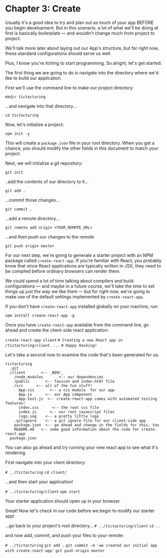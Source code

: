 # Chapter 3: Create

Usually it's a good idea to try and plan out as much of your app BEFORE you begin development. But in this scenario, a lot of what we'll be doing at first is basically boilerplate –– and wouldn't change much from project to project.

We'll talk more later about laying out our App's structure, but for right now, these standard configurations should serve us well.

Plus, I know you're itching to start programming. So alright, let's get started.

The first thing we are going to do is navigate into the directory where we'd like to build our application.

First we'll use the command line to make our project directory:

`mkdir tictacturing`

...and navigate into that directory...

`cd tictacturing`

Now, let's initialize a project:

`npm init -y`

This will create a `package.json` file in your root directory. When you get a chance, you should modify the other fields in this document to match your project.

Next, we will initialize a git repository:

`git init`

..add the contents of our directory to it...

`git add .`

...commit those changes...

`git commit .`

...add a remote directory...

`git remote add origin <YOUR_REMOTE_URL>`

...and then push our changes to the remote

`git push origin master`

For our next step, we're going to generate a starter project with an NPM package called `create-react-app`. If you're familiar with React, you probably know that since React applications are typically written in JSX, they need to be compiled before ordinary browsers can render them.

We could spend a lot of time talking about compilers and build configurations –– and maybe in a future course, we'll take the time to set things up just the way we like them –– but for right now, we're going to make use of the default settings implemented by `create-react-app`.

If you don't have `create-react-app` installed globally on your machine, run:

`npm install create-react-app -g`

Once you have `create-react-app` available from the command line, go ahead and create the client-side react application:

`create-react-app client`
*`# Creating a new React app in /tictacturing/client.`*
*`...`*
*`# Happy Hacking!`*

Let's take a second now to examine the code that's been generated for us.

```
tictacturing
  .git
  /client       <-- _NEW!_
    /node_modules       <-- our dependencies
    /public       <-- favicon and index.html file
    /src      <-- all of the fun stuff!
      App.css       <-- a css module  for our app
      App.js      <-- our App component
      App.test.js  <-- create-react-app comes with automated testing features!
      index.css      <-- the root css file
      index.js      <-- our root javascript files
      logo.svg    <-- a pretty little logo
    .gitignore    <-- a git ignore file for our client-side app
    package.json  <-- go ahead and change in the fields for this, too
    README.md   <-- some good information about the code for create-react-app
  package.json  
```
You can also go ahead and try running your new react app to see what it's rendering.

First navigate into your client directory:

*`# ../tictacturing`*
`cd client/`

...and then start your application!

*`# ../tictacturing/client`*
`npm start`

Your starter application should open up in your browser.

Great! Now let's check in our code before we begin to modify our starter app!

...go back to your project's root directory...
*`# ../tictacturing/client`*
`cd ..`

and now add, commit, and push your files to your remote:

*`# ../tictacturing`*
`git add .`
`git commit -m 'we created our initial app with create-react-app'`
`git push origin master`
